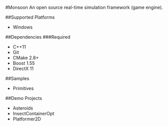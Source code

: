 #Monsoon
An open source real-time simulation framework (game engine).

##Supported Platforms
* Windows

##Dependencies
###Required
* C++11
* Git
* CMake 2.8+
* Boost 1.55
* DirectX 11

##Samples
* Primitives

##Demo Projects
* Asteroids
* InsectContainerOpt
* Platformer2D